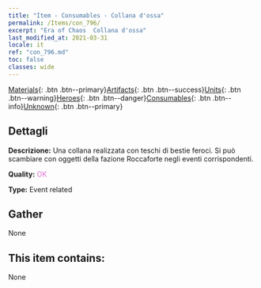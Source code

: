 ```yaml
---
title: "Item - Consumables - Collana d'ossa"
permalink: /Items/con_796/
excerpt: "Era of Chaos  Collana d'ossa"
last_modified_at: 2021-03-31
locale: it
ref: "con_796.md"
toc: false
classes: wide
---
```

 [Materials](/it/Items/){: .btn .btn--primary}[Artifacts](/it/Items/Artifacts/){: .btn .btn--success}[Units](/it/Items/Units/){: .btn .btn--warning}[Heroes](/it/Items/Heroes/){: .btn .btn--danger}[Consumables](/it/Items/Consumables/){: .btn .btn--info}[Unknown](/it/Items/Unknown/){: .btn .btn--primary}

## Dettagli
 **Descrizione:** Una collana realizzata con teschi di bestie feroci. Si può scambiare con oggetti della fazione Roccaforte negli eventi corrispondenti.

 **Quality:** <span style="color: #DA70D6">OK</span>

 **Type:** Event related

## Gather

  None

## This item contains:

  None


